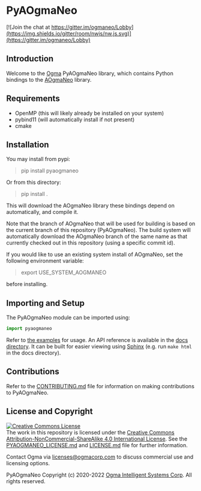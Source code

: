 <!---
  PyAOgmaNeo
  Copyright(c) 2020-2022 Ogma Intelligent Systems Corp. All rights reserved.

  This copy of OgmaNeo is licensed to you under the terms described
  in the PYAOGMANEO_LICENSE.md file included in this distribution.
--->

# PyAOgmaNeo

[![Join the chat at https://gitter.im/ogmaneo/Lobby](https://img.shields.io/gitter/room/nwjs/nw.js.svg)](https://gitter.im/ogmaneo/Lobby)

## Introduction 

Welcome to the [Ogma](https://ogmacorp.com) PyAOgmaNeo library, which contains Python bindings to the [AOgmaNeo](https://github.com/ogmacorp/AOgmaNeo) library.

## Requirements

- OpenMP (this will likely already be installed on your system)
- pybind11 (will automatically install if not present)
- cmake

## Installation

You may install from pypi:

> pip install pyaogmaneo

Or from this directory:

> pip install .

This will download the AOgmaNeo library these bindings depend on automatically, and compile it.

Note that the branch of AOgmaNeo that will be used for building is based on the current branch of this repository (PyAOgmaNeo).
The build system will automatically download the AOgmaNeo branch of the same name as that currently checked out in this repository (using a specific commit id).

If you would like to use an existing system install of AOgmaNeo, set the following environment variable:

> export USE_SYSTEM_AOGMANEO

before installing.

## Importing and Setup

The PyAOgmaNeo module can be imported using:

```python
import pyaogmaneo
```

Refer to [the examples](./examples) for usage.
An API reference is available in the [docs directory](./docs). It can be built for easier viewing using [Sphinx](https://www.sphinx-doc.org/en/master/) (e.g. run `make html` in the docs directory).

## Contributions

Refer to the [CONTRIBUTING.md](./CONTRIBUTING.md) file for information on making contributions to PyAOgmaNeo.

## License and Copyright

<a rel="license" href="http://creativecommons.org/licenses/by-nc-sa/4.0/"><img alt="Creative Commons License" style="border-width:0" src="https://i.creativecommons.org/l/by-nc-sa/4.0/88x31.png" /></a><br />The work in this repository is licensed under the <a rel="license" href="http://creativecommons.org/licenses/by-nc-sa/4.0/">Creative Commons Attribution-NonCommercial-ShareAlike 4.0 International License</a>. See the  [PYAOGMANEO_LICENSE.md](./PYAOGMANEO_LICENSE.md) and [LICENSE.md](./LICENSE.md) file for further information.

Contact Ogma via licenses@ogmacorp.com to discuss commercial use and licensing options.

PyAOgmaNeo Copyright (c) 2020-2022 [Ogma Intelligent Systems Corp](https://ogmacorp.com). All rights reserved.
